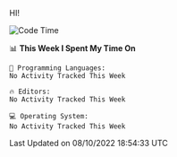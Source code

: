 HI! 
<!--START_SECTION:waka-->
![Code Time](http://img.shields.io/badge/Code%20Time-116%20hrs%2052%20mins-blue)

📊 **This Week I Spent My Time On** 

```text
💬 Programming Languages: 
No Activity Tracked This Week

🔥 Editors: 
No Activity Tracked This Week

💻 Operating System: 
No Activity Tracked This Week

```


 Last Updated on 08/10/2022 18:54:33 UTC
<!--END_SECTION:waka-->
